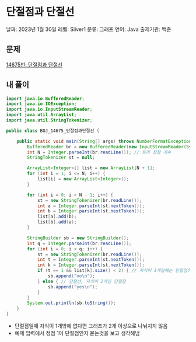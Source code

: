 # 단절점과 단절선

날짜: 2023년 1월 30일
레벨: Silver1
분류: 그래프
언어: Java
출제기관: 백준

## 문제

[14675번: 단절점과 단절선](https://www.acmicpc.net/problem/14675)

## 내 풀이

```java
import java.io.BufferedReader;
import java.io.IOException;
import java.io.InputStreamReader;
import java.util.ArrayList;
import java.util.StringTokenizer;

public class BOJ_14675_단절점과단절선 {

	public static void main(String[] args) throws NumberFormatException, IOException {
		BufferedReader br = new BufferedReader(new InputStreamReader(System.in));
		int N = Integer.parseInt(br.readLine()); // 트리 정점 개수
		StringTokenizer st = null;

		ArrayList<Integer>[] list = new ArrayList[N + 1];
		for (int i = 1; i <= N; i++) {
			list[i] = new ArrayList<Integer>();
		}

		for (int i = 0; i < N - 1; i++) {
			st = new StringTokenizer(br.readLine());
			int a = Integer.parseInt(st.nextToken());
			int b = Integer.parseInt(st.nextToken());
			list[a].add(b);
			list[b].add(a);
		}

		StringBuilder sb = new StringBuilder();
		int q = Integer.parseInt(br.readLine());
		for (int i = 0; i < q; i++) {
			st = new StringTokenizer(br.readLine());
			int t = Integer.parseInt(st.nextToken());
			int k = Integer.parseInt(st.nextToken());
			if (t == 1 && list[k].size() < 2) { // 자식이 1개일때는 단절점이 무조건 아님
				sb.append("no\n");
			} else { // 단절선, 자식이 2개인 단절점
				sb.append("yes\n");
			}
		}
		System.out.println(sb.toString());
	}
}
```

- 단절점일때 자식이 1개밖에 없다면 그래프가 2개 이상으로 나눠지지 않음
- 예제 입력에서 정점 1이 단절점인지 묻는것을 보고 생각해냄